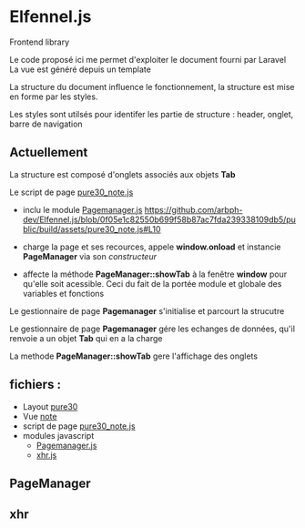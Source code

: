 # Elfennel.js
Frontend library

Le code proposé ici me permet d'exploiter le document fourni par Laravel 
La vue est généré depuis un template

La structure du document influence le fonctionnement, la structure est mise en forme par les styles.

Les styles sont utilsés pour identifer les partie de structure : header, onglet, barre de navigation


## Actuellement

La structure est composé d'onglets associés aux objets **Tab**

Le script de page [pure30_note.js](./html/pure30_note.js) 

- inclu le module [Pagemanager.js](./public/build/assets/modules/PageManager.js)
https://github.com/arbph-dev/Elfennel.js/blob/0f05e1c82550b699f58b87ac7fda239338109db5/public/build/assets/pure30_note.js#L10

- charge la page et ses recources, appele **window.onload** et instancie **PageManager** via son *constructeur*

- affecte la méthode **PageManager::showTab** à la fenêtre **window** pour qu'elle soit acessible. Ceci du fait de la portée module et globale des variables et fonctions


Le gestionnaire de page **Pagemanager** s'initialise et parcourt la strucutre

Le gestionnaire de page **Pagemanager**  gére les echanges de données, qu'il renvoie a un objet **Tab** qui en a la charge

La methode **PageManager::showTab** gere l'affichage des onglets 





## fichiers : 
- Layout
  [pure30](./resources/views/layouts/pure30.blade.php)
- Vue
  [note](./resources/views/note.blade.php)
- script de page
  [pure30_note.js](./public/build/assets/pure30_note.js)
- modules javascript
  - [Pagemanager.js](./public/build/assets/modules/PageManager.js)
  - [xhr.js](./public/build/assets/modules/xhr.js)




## PageManager
## xhr
